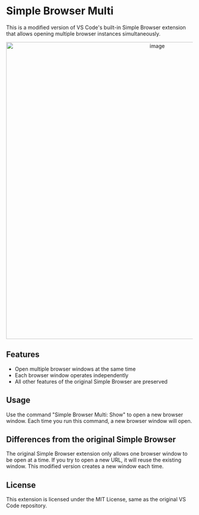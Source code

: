 # Simple Browser Multi

This is a modified version of VS Code's built-in Simple Browser extension that allows opening multiple browser instances simultaneously.

<p align="center">
  <img width="800" alt="image" src="https://github.com/user-attachments/assets/61f4b22c-9ab0-49a4-8e3d-406bcc9e4925" />
</p>

## Features

- Open multiple browser windows at the same time
- Each browser window operates independently
- All other features of the original Simple Browser are preserved

## Usage

Use the command "Simple Browser Multi: Show" to open a new browser window. Each time you run this command, a new browser window will open.

## Differences from the original Simple Browser

The original Simple Browser extension only allows one browser window to be open at a time. If you try to open a new URL, it will reuse the existing window. This modified version creates a new window each time.

## License

This extension is licensed under the MIT License, same as the original VS Code repository.
